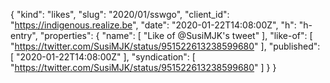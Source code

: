 {
  "kind": "likes",
  "slug": "2020/01/sswgo",
  "client_id": "https://indigenous.realize.be",
  "date": "2020-01-22T14:08:00Z",
  "h": "h-entry",
  "properties": {
    "name": [
      "Like of @SusiMJK's tweet"
    ],
    "like-of": [
      "https://twitter.com/SusiMJK/status/951522613238599680"
    ],
    "published": [
      "2020-01-22T14:08:00Z"
    ],
    "syndication": [
      "https://twitter.com/SusiMJK/status/951522613238599680"
    ]
  }
}
